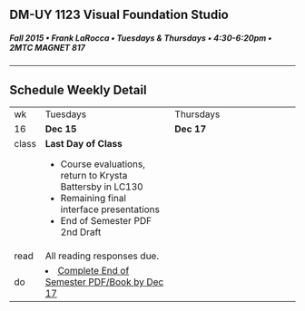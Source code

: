 ## DM-UY 1123 Visual Foundation Studio
##### Fall 2015 • Frank LaRocca • Tuesdays & Thursdays • 4:30-6:20pm • 2MTC MAGNET 817 
---
## Schedule Weekly Detail

<table>
<tr>
<td>wk</td>
<td>Tuesdays</td>
<td>Thursdays</td>
</tr>
<tr>
  <td valign="top">16</td>
  <td valign="top" width="48%"><strong>Dec 15</strong></td>
  <td valign="top" width="48%"><strong>Dec 17</strong></td>
</tr>

<!-- class -->
<tr>
<td valign="top">class</td>
<td valign="top">
  <strong>Last Day of Class</strong><br>
  <ul>
    <li>Course evaluations, return to Krysta Battersby in LC130</li>
    <li>Remaining final interface presentations</li>
    <li>End of Semester PDF 2nd Draft</li>
  </ul>
  
</td>
<td valign="top">
    
</td>

</tr>

<!-- reading -->
<tr>
  <td>read</td>
  <td valign="top">All reading responses due.</td>
  <td valign="top"></td>
</tr>

<!-- do -->
<tr>
  <td>do</td>
  <td valign="top">
    <li><a href="../projects/end_of_semester_deliverables.md">Complete End of Semester PDF/Book by Dec 17</a></li>
  </td>
  <td valign="top" >

  </td>
</tr>
</table>

